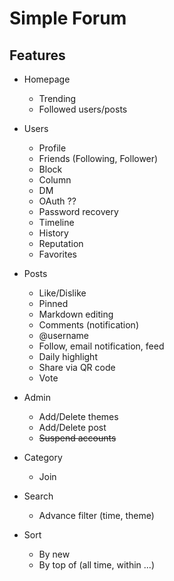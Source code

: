 # Simple Forum

## Features

- Homepage
  - Trending
  - Followed users/posts

- Users 
  - Profile
  - Friends (Following, Follower)
  - Block
  - Column
  - DM
  - OAuth ??
  - Password recovery
  - Timeline
  - History
  - Reputation
  - Favorites
- Posts 
  - Like/Dislike
  - Pinned
  - Markdown editing
  - Comments (notification)
  - @username
  - Follow, email notification, feed
  - Daily highlight
  - Share via QR code
  - Vote
- Admin
  - Add/Delete themes
  - Add/Delete post
  - ~~Suspend accounts~~
- Category
  - Join
- Search
  - Advance filter (time, theme)
- Sort
  - By new
  - By top of (all time, within ...)